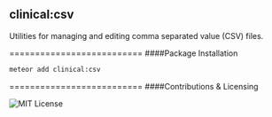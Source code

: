 ## clinical:csv

Utilities for managing and editing comma separated value (CSV) files.


==========================
####Package Installation  

````bash
meteor add clinical:csv
````

==========================
####Contributions & Licensing  

![MIT License](https://img.shields.io/badge/license-MIT-blue.svg)
